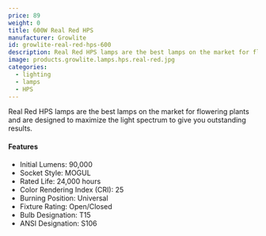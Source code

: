 ```yaml
---
price: 89
weight: 0
title: 600W Real Red HPS
manufacturer: Growlite
id: growlite-real-red-hps-600
description: Real Red HPS lamps are the best lamps on the market for flowering plants and are designed to maximize the light spectrum to give you outstanding results.
image: products.growlite.lamps.hps.real-red.jpg
categories:
  - lighting
  - lamps
  - HPS
---
```


Real Red HPS lamps are the best lamps on the market for flowering plants and are designed to maximize the light spectrum to give you outstanding results.

#### Features

* Initial Lumens: 90,000
* Socket Style: MOGUL
* Rated Life: 24,000 hours
* Color Rendering Index (CRI): 25
* Burning Position: Universal
* Fixture Rating: Open/Closed
* Bulb Designation: T15
* ANSI Designation: S106
